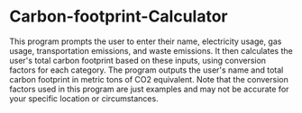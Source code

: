 # Carbon-footprint-Calculator

This program prompts the user to enter their name, electricity usage, gas usage, transportation emissions, and waste emissions. It then calculates the user's total carbon footprint based on these inputs, using conversion factors for each category. The program outputs the user's name and total carbon footprint in metric tons of CO2 equivalent. Note that the conversion factors used in this program are just examples and may not be accurate for your specific location or circumstances.
